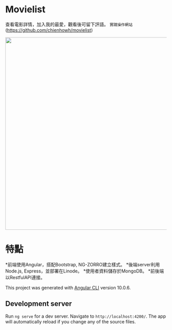 # Movielist
查看電影詳情，加入我的最愛，觀看後可留下評語。
`實踐操作網站`(https://github.com/chienhowh/movielist)
<p align="center">
<img src="https://user-images.githubusercontent.com/63964025/126886661-60fb9ae7-aea6-48db-b00e-2c731aea013d.png" width="600">
</p>

# 特點
*前端使用Angular，搭配Bootstrap, NG-ZORRO建立樣式。
*後端server利用Node.js, Express，並部署在Linode。
*使用者資料儲存於MongoDB。
*前後端以RestfulAPI連接。


This project was generated with [Angular CLI](https://github.com/angular/angular-cli) version 10.0.6.

## Development server

Run `ng serve` for a dev server. Navigate to `http://localhost:4200/`. The app will automatically reload if you change any of the source files.

